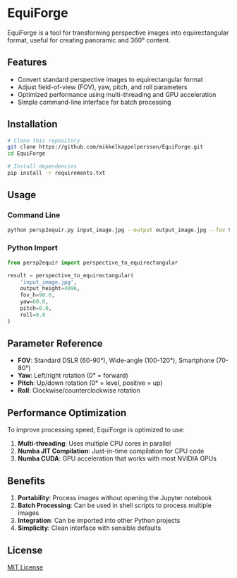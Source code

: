 # EquiForge

EquiForge is a tool for transforming perspective images into equirectangular format, useful for creating panoramic and 360° content.

## Features

- Convert standard perspective images to equirectangular format
- Adjust field-of-view (FOV), yaw, pitch, and roll parameters
- Optimized performance using multi-threading and GPU acceleration
- Simple command-line interface for batch processing

## Installation

```bash
# Clone this repository
git clone https://github.com/mikkelkappelpersson/EquiForge.git
cd EquiForge

# Install dependencies
pip install -r requirements.txt
```

## Usage

### Command Line

```bash
python persp2equir.py input_image.jpg --output output_image.jpg --fov 90 --yaw 60 --pitch 0 --roll 0
```

### Python Import

```python
from persp2equir import perspective_to_equirectangular

result = perspective_to_equirectangular(
    'input_image.jpg',
    output_height=4096,
    fov_h=90.0,
    yaw=60.0,
    pitch=0.0,
    roll=0.0
)
```

## Parameter Reference

- **FOV**: Standard DSLR (60-90°), Wide-angle (100-120°), Smartphone (70-80°)
- **Yaw**: Left/right rotation (0° = forward)
- **Pitch**: Up/down rotation (0° = level, positive = up)
- **Roll**: Clockwise/counterclockwise rotation

## Performance Optimization

To improve processing speed, EquiForge is optimized to use:

1. **Multi-threading**: Uses multiple CPU cores in parallel
2. **Numba JIT Compilation**: Just-in-time compilation for CPU code
3. **Numba CUDA**: GPU acceleration that works with most NVIDIA GPUs

## Benefits

1. **Portability**: Process images without opening the Jupyter notebook
2. **Batch Processing**: Can be used in shell scripts to process multiple images
3. **Integration**: Can be imported into other Python projects
4. **Simplicity**: Clean interface with sensible defaults

## License

[MIT License](LICENSE)
